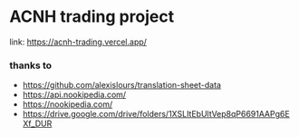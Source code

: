 # ACNH trading project

link: https://acnh-trading.vercel.app/

### thanks to

- https://github.com/alexislours/translation-sheet-data
- https://api.nookipedia.com/
- https://nookipedia.com/
- https://drive.google.com/drive/folders/1XSLItEbUltVep8qP6691AAPg6EXf_DUR
